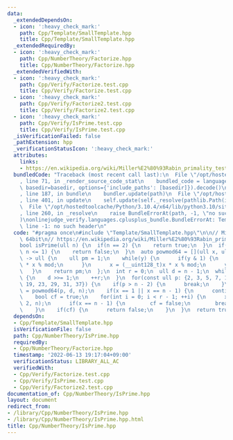 ```yaml
---
data:
  _extendedDependsOn:
  - icon: ':heavy_check_mark:'
    path: Cpp/Template/SmallTemplate.hpp
    title: Cpp/Template/SmallTemplate.hpp
  _extendedRequiredBy:
  - icon: ':heavy_check_mark:'
    path: Cpp/NumberTheory/Factorize.hpp
    title: Cpp/NumberTheory/Factorize.hpp
  _extendedVerifiedWith:
  - icon: ':heavy_check_mark:'
    path: Cpp/Verify/Factorize.test.cpp
    title: Cpp/Verify/Factorize.test.cpp
  - icon: ':heavy_check_mark:'
    path: Cpp/Verify/Factorize2.test.cpp
    title: Cpp/Verify/Factorize2.test.cpp
  - icon: ':heavy_check_mark:'
    path: Cpp/Verify/IsPrime.test.cpp
    title: Cpp/Verify/IsPrime.test.cpp
  _isVerificationFailed: false
  _pathExtension: hpp
  _verificationStatusIcon: ':heavy_check_mark:'
  attributes:
    links:
    - https://en.wikipedia.org/wiki/Miller%E2%80%93Rabin_primality_test
  bundledCode: "Traceback (most recent call last):\n  File \"/opt/hostedtoolcache/Python/3.10.4/x64/lib/python3.10/site-packages/onlinejudge_verify/documentation/build.py\"\
    , line 71, in _render_source_code_stat\n    bundled_code = language.bundle(stat.path,\
    \ basedir=basedir, options={'include_paths': [basedir]}).decode()\n  File \"/opt/hostedtoolcache/Python/3.10.4/x64/lib/python3.10/site-packages/onlinejudge_verify/languages/cplusplus.py\"\
    , line 187, in bundle\n    bundler.update(path)\n  File \"/opt/hostedtoolcache/Python/3.10.4/x64/lib/python3.10/site-packages/onlinejudge_verify/languages/cplusplus_bundle.py\"\
    , line 401, in update\n    self.update(self._resolve(pathlib.Path(included), included_from=path))\n\
    \  File \"/opt/hostedtoolcache/Python/3.10.4/x64/lib/python3.10/site-packages/onlinejudge_verify/languages/cplusplus_bundle.py\"\
    , line 260, in _resolve\n    raise BundleErrorAt(path, -1, \"no such header\"\
    )\nonlinejudge_verify.languages.cplusplus_bundle.BundleErrorAt: Template/SmallTemplate.hpp:\
    \ line -1: no such header\n"
  code: "#pragma once\n#include \"Template/SmallTemplate.hpp\"\n\n// Miller test for\
    \ 64bit\n// https://en.wikipedia.org/wiki/Miller%E2%80%93Rabin_primality_test\n\
    bool isPrime(ull n) {\n  if(n == 2) {\n    return true;\n  }\n  if(!(n & 1) ||\
    \ n <= 1) {\n    return false;\n  }\n  auto powmod64 = [](ull x, ull y, ull mod)\
    \ -> ull {\n    ull pm = 1;\n    while(y) {\n      if(y & 1) {\n        pm = (__uint128_t)pm\
    \ * x % mod;\n      }\n      x = (__uint128_t)x * x % mod;\n      y >>= 1;\n \
    \   }\n    return pm;\n  };\n  int r = 0;\n  ull d = n - 1;\n  while(!(d & 1))\
    \ {\n    d >>= 1;\n    ++r;\n  }\n  for(const ull p: {2, 3, 5, 7, 11, 13, 17,\
    \ 19, 23, 29, 31, 37}) {\n    if(p > n - 2) {\n      break;\n    }\n    ull x\
    \ = powmod64(p, d, n);\n    if(x == 1 || x == n - 1) {\n      continue;\n    }\n\
    \    bool cf = true;\n    for(int i = 0; i < r - 1; ++i) {\n      x = powmod64(x,\
    \ 2, n);\n      if(x == n - 1) {\n        cf = false;\n        break;\n      }\n\
    \    }\n    if(cf) {\n      return false;\n    }\n  }\n  return true;\n}"
  dependsOn:
  - Cpp/Template/SmallTemplate.hpp
  isVerificationFile: false
  path: Cpp/NumberTheory/IsPrime.hpp
  requiredBy:
  - Cpp/NumberTheory/Factorize.hpp
  timestamp: '2022-06-13 19:17:04+09:00'
  verificationStatus: LIBRARY_ALL_AC
  verifiedWith:
  - Cpp/Verify/Factorize.test.cpp
  - Cpp/Verify/IsPrime.test.cpp
  - Cpp/Verify/Factorize2.test.cpp
documentation_of: Cpp/NumberTheory/IsPrime.hpp
layout: document
redirect_from:
- /library/Cpp/NumberTheory/IsPrime.hpp
- /library/Cpp/NumberTheory/IsPrime.hpp.html
title: Cpp/NumberTheory/IsPrime.hpp
---
```

